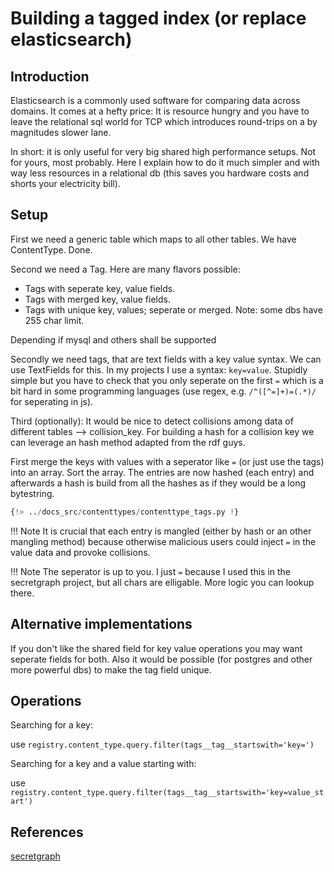 # Building a tagged index (or replace elasticsearch)

## Introduction
Elasticsearch is a commonly used software for comparing data across domains.
It comes at a hefty price:
It is resource hungry and you have to leave the relational sql world for TCP which introduces round-trips on a by magnitudes
slower lane.

In short: it is only useful for very big shared high performance setups. Not for yours, most probably.
Here I explain how to do it much simpler and with way less resources in a relational db (this saves you hardware costs and shorts your electricity bill).

## Setup

First we need a generic table which maps to all other tables. We have ContentType. Done.

Second we need a Tag. Here are many flavors possible:

- Tags with seperate key, value fields.
- Tags with merged key, value fields.
- Tags with unique key, values; seperate or merged. Note: some dbs have 255 char limit.

Depending if  mysql and others shall be supported

Secondly we need tags, that are text fields with a key value syntax.
We can use TextFields for this. In my projects I use a syntax: `key=value`. Stupidly simple but you have to check that you only seperate on the first
`=` which is a bit hard in some programming languages (use regex, e.g. `/^([^=]+)=(.*)/` for seperating in js).

Third (optionally): It would be nice to detect collisions among data of different tables --> collision_key.
For building a hash for a collision key we can leverage an hash method adapted from the rdf guys.

First merge the keys with values with a seperator like `=` (or just use the tags) into an array. Sort the array.
The entries are now hashed (each entry) and afterwards a hash is build from all the hashes as if they would be a long bytestring.


```python
{!> ../docs_src/contenttypes/contenttype_tags.py !}
```


!!! Note
    It is crucial that each entry is mangled (either by hash or an other mangling method) because otherwise malicious users could inject `=` in the value data and provoke
collisions.

!!! Note
    The seperator is up to you. I just `=` because I used this in the secretgraph project, but all chars are elligable. More logic you can lookup there.


## Alternative implementations

If you don't like the shared field for key value operations you may want seperate fields for both.
Also it would be possible (for postgres and other more powerful dbs) to make the tag field unique.

## Operations

Searching for a key:

use `registry.content_type.query.filter(tags__tag__startswith='key=')`

Searching for a key and a value starting with:

use `registry.content_type.query.filter(tags__tag__startswith='key=value_start')`



## References

[secretgraph](https://github.com/secretgraph/secretgraph)
